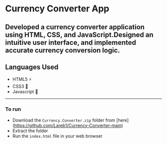 # Currency Converter App
Developed a currency converter application using HTML, CSS, and JavaScript.Designed an intuitive user 
interface, and implemented accurate currency conversion logic. 
---
## Languages Used
- HTML5 ⚡
- CSS3 🌠
- Javascript 🌟
---
### To run 
- Download the `Currency.Converter.zip` folder from [here] (https://github.com/Lareb1/Currency-Converter-main)
- Extract the folder
- Run the `index.html` file in your web browser

